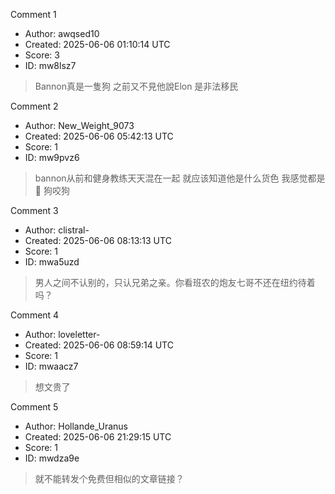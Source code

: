 Comment 1

- Author: awqsed10
- Created: 2025-06-06 01:10:14 UTC
- Score: 3
- ID: mw8lsz7

> Bannon真是一隻狗 之前又不見他說Elon 是非法移民

Comment 2

- Author: New_Weight_9073
- Created: 2025-06-06 05:42:13 UTC
- Score: 1
- ID: mw9pvz6

> bannon从前和健身教练天天混在一起 就应该知道他是什么货色 我感觉都是🐶 狗咬狗

Comment 3

- Author: clistral-
- Created: 2025-06-06 08:13:13 UTC
- Score: 1
- ID: mwa5uzd

> 男人之间不认别的，只认兄弟之亲。你看班农的炮友七哥不还在纽约待着吗？

Comment 4

- Author: loveletter-
- Created: 2025-06-06 08:59:14 UTC
- Score: 1
- ID: mwaacz7

> 想文贵了

Comment 5

- Author: Hollande_Uranus
- Created: 2025-06-06 21:29:15 UTC
- Score: 1
- ID: mwdza9e

> 就不能转发个免费但相似的文章链接？
